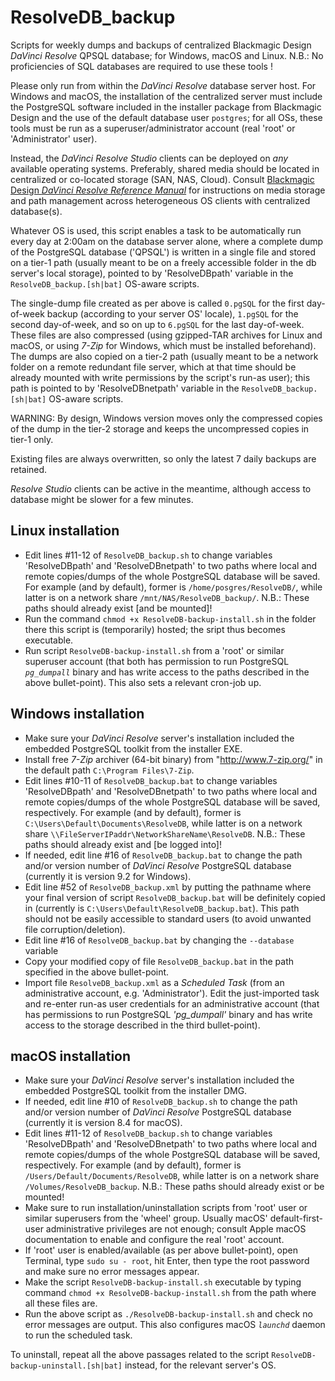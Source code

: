 # ResolveDB_backup
Scripts for weekly dumps and backups of centralized Blackmagic Design *DaVinci Resolve* QPSQL database; for Windows, macOS and Linux.
N.B.: No proficiencies of SQL databases are required to use these tools !

Please only run from within the *DaVinci Resolve* database server host. For Windows and macOS, the installation of the centralized server must include the PostgreSQL software included in the installer package from Blackmagic Design and the use of the default database user `postgres`; for all OSs, these tools must be run as a superuser/administrator account (real 'root' or 'Administrator' user).

Instead, the *DaVinci Resolve Studio* clients can be deployed on *any* available operating systems. Preferably, shared media should be located in centralized or co-located storage (SAN, NAS, Cloud). Consult [Blackmagic Design *DaVinci Resolve Reference Manual*](https://www.blackmagicdesign.com/support/family/davinci-resolve-and-fusion) for instructions on media storage and path management across heterogeneous OS clients with centralized database(s).

Whatever OS is used, this script enables a task to be automatically run every day at 2:00am on the database server alone, where a complete dump of the PostgreSQL database ('QPSQL') is written in a single file and stored on a tier-1 path (usually meant to be on a freely accessible folder in the db server's local storage), pointed to by 'ResolveDBpath' variable in the `ResolveDB_backup.[sh|bat]` OS-aware scripts.

The single-dump file created as per above is called `0.pgSQL` for the first day-of-week backup (according to your server OS' locale), `1.pgSQL` for the second day-of-week, and so on up to `6.pgSQL` for the last day-of-week. These files are also compressed (using gzipped-TAR archives for Linux and macOS, or using _7-Zip_ for Windows, which must be installed beforehand).
The dumps are also copied on a tier-2 path (usually meant to be a network folder on a remote redundant file server, which at that time should be already mounted with write permissions by the script's run-as user); this path is pointed to by 'ResolveDBnetpath' variable in the `ResolveDB_backup.[sh|bat]` OS-aware scripts.

WARNING: By design, Windows version moves only the compressed copies of the dump in the tier-2 storage and keeps the uncompressed copies in tier-1 only.

Existing files are always overwritten, so only the latest 7 daily backups are retained.

*Resolve Studio* clients can be active in the meantime, although access to database might be slower for a few minutes.


Linux installation
------------------
 * Edit lines #11-12 of `ResolveDB_backup.sh` to change variables 'ResolveDBpath' and 'ResolveDBnetpath' to two paths where local and remote copies/dumps of the whole PostgreSQL database will be saved. For example (and by default), former is `/home/posgres/ResolveDB/`, while latter is on a network share `/mnt/NAS/ResolveDB_backup/`. N.B.: These paths should already exist [and be mounted]!
 * Run the command `chmod +x ResolveDB-backup-install.sh` in the folder there this script is (temporarily) hosted; the sript thus becomes executable.
 * Run script `ResolveDB-backup-install.sh` from a 'root' or similar superuser account (that both has permission to run PostgreSQL *`pg_dumpall`* binary and has write access to the paths described in the above bullet-point). This also sets a relevant cron-job up.

Windows installation
--------------------
 * Make sure your *DaVinci Resolve* server's installation included the embedded PostgreSQL toolkit from the installer EXE.
 * Install free _7-Zip_ archiver (64-bit binary) from "http://www.7-zip.org/" in the default path `C:\Program Files\7-Zip`.
 * Edit lines #10-11 of `ResolveDB_backup.bat` to change variables 'ResolveDBpath' and 'ResolveDBnetpath' to two paths where local and remote copies/dumps of the whole PostgreSQL database will be saved, respectively. For example (and by default), former is `C:\Users\Default\Documents\ResolveDB`, while latter is on a network share `\\FileServerIPaddr\NetworkShareName\ResolveDB`. N.B.: These paths should already exist and [be logged into]!
 * If needed, edit line #16 of `ResolveDB_backup.bat` to change the path and/or version number of *DaVinci Resolve* PostgreSQL database (currently it is version 9.2 for Windows).
 * Edit line #52 of `ResolveDB_backup.xml` by putting the pathname where your final version of script `ResolveDB_backup.bat` will be definitely copied in (currently is `C:\Users\Default\ResolveDB_backup.bat`). This path should not be easily accessible to standard users (to avoid unwanted file corruption/deletion).
 * Edit line #16 of `ResolveDB_backup.bat` by changing the `--database` variable
 * Copy your modified copy of file `ResolveDB_backup.bat` in the path specified in the above bullet-point.
 * Import file `ResolveDB_backup.xml` as a _Scheduled Task_ (from an administrative account, e.g. 'Administrator'). Edit the just-imported task and re-enter run-as user credentials for an administrative account (that has permissions to run PostgreSQL *'pg_dumpall'* binary and has write access to the storage described in the third bullet-point).

macOS installation
------------------
 * Make sure your *DaVinci Resolve* server's installation included the embedded PostgreSQL toolkit from the installer DMG.
 * If needed, edit line #10 of `ResolveDB_backup.sh` to change the path and/or version number of *DaVinci Resolve* PostgreSQL database (currently it is version 8.4 for macOS).
 * Edit lines #11-12 of `ResolveDB_backup.sh` to change variables 'ResolveDBpath' and 'ResolveDBnetpath' to two paths where local and remote copies/dumps of the whole PostgreSQL database will be saved, respectively. For example (and by default), former is `/Users/Default/Documents/ResolveDB`, while latter is on a network share `/Volumes/ResolveDB_backup`. N.B.: These paths should already exist or be mounted!
 * Make sure to run installation/uninstallation scripts from 'root' user or similar superusers from the 'wheel' group. Usually macOS' default-first-user administrative privileges are not enough; consult Apple macOS documentation to enable and configure the real 'root' account.
 * If 'root' user is enabled/available (as per above bullet-point), open Terminal, type `sudo su - root`, hit Enter, then type the root password and make sure no error messages appear.
 * Make the script `ResolveDB-backup-install.sh` executable by typing command `chmod +x ResolveDB-backup-install.sh` from the path where all these files are.
 * Run the above script as `./ResolveDB-backup-install.sh` and check no error messages are output. This also configures macOS *`launchd`* daemon to run the scheduled task.
 
 
 To uninstall, repeat all the above passages related to the script `ResolveDB-backup-uninstall.[sh|bat]` instead, for the relevant server's OS.
